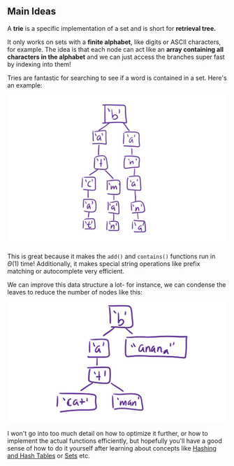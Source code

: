 ## Main Ideas

A **trie** is a specific implementation of a set and is short for **retrieval tree.**

It only works on sets with a **finite alphabet**, like digits or ASCII characters, for example. The idea is that each node can act like an **array containing all characters in the alphabet** and we can just access the branches super fast by indexing into them!

Tries are fantastic for searching to see if a word is contained in a set. Here's an example:

![This trie contains the words 'batcat', 'batman', and 'banana'.](<../../img/assets/image (74).png>)

This is great because it makes the `add()` and `contains()` functions run in $\Theta(1)$ time! Additionally, it makes special string operations like prefix matching or autocomplete very efficient.

We can improve this data structure a lot- for instance, we can condense the leaves to reduce the number of nodes like this:

![](<../../img/assets/image (75).png>)

I won't go into too much detail on how to optimize it further, or how to implement the actual functions efficiently, but hopefully you'll have a good sense of how to do it yourself after learning about concepts like [Hashing and Hash Tables](/cs61b/abstract-data-types/hashing.md) or [Sets](/cs61b/abstract-data-types/collections/sets.md) etc.
